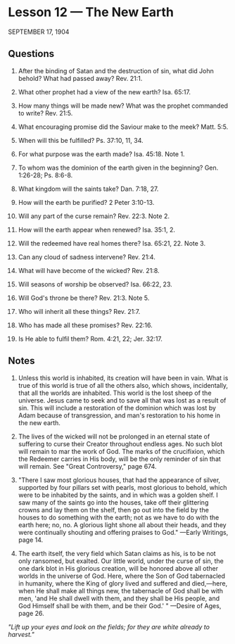 # Lesson 12 — The New Earth

SEPTEMBER 17, 1904

## Questions

1. After the binding of Satan and the destruction of sin, what did John behold? What had passed away? Rev. 21:1.

2. What other prophet had a view of the new earth? Isa. 65:17.

3. How many things will be made new? What was the prophet commanded to write? Rev. 21:5.

4. What encouraging promise did the Saviour make to the meek? Matt. 5:5.

5. When will this be fulfilled? Ps. 37:10, 11, 34.

6. For what purpose was the earth made? Isa. 45:18. Note 1.

7. To whom was the dominion of the earth given in the beginning? Gen. 1:26-28; Ps. 8:6-8.

8. What kingdom will the saints take? Dan. 7:18, 27.

9. How will the earth be purified? 2 Peter 3:10-13.

10. Will any part of the curse remain? Rev. 22:3. Note 2.

11. How will the earth appear when renewed? Isa. 35:1, 2.

12. Will the redeemed have real homes there? Isa. 65:21, 22. Note 3.

13. Can any cloud of sadness intervene? Rev. 21:4.

14. What will have become of the wicked? Rev. 21:8.

15. Will seasons of worship be observed? Isa. 66:22, 23.

16. Will God's throne be there? Rev. 21:3. Note 5.

17. Who will inherit all these things? Rev. 21:7.

18. Who has made all these promises? Rev. 22:16.

19. Is He able to fulfil them? Rom. 4:21, 22; Jer. 32:17.

## Notes

1. Unless this world is inhabited, its creation will have been in vain. What is true of this world is true of all the others also, which shows, incidentally, that all the worlds are inhabited. This world is the lost sheep of the universe. Jesus came to seek and to save all that was lost as a result of sin. This will include a restoration of the dominion which was lost by Adam because of transgression, and man's restoration to his home in the new earth.

2. The lives of the wicked will not be prolonged in an eternal state of suffering to curse their Creator throughout endless ages. No such blot will remain to mar the work of God. The marks of the crucifixion, which the Redeemer carries in His body, will be the only reminder of sin that will remain. See "Great Controversy," page 674.

3. "There I saw most glorious houses, that had the appearance of silver, supported by four pillars set with pearls, most glorious to behold, which were to be inhabited by the saints, and in which was a golden shelf. I saw many of the saints go into the houses, take off their glittering crowns and lay them on the shelf, then go out into the field by the houses to do something with the earth; not as we have to do with the earth here; no, no. A glorious light shone all about their heads, and they were continually shouting and offering praises to God." —Early Writings, page 14.

4. The earth itself, the very field which Satan claims as his, is to be not only ransomed, but exalted. Our little world, under the curse of sin, the one dark blot in His glorious creation, will be honored above all other worlds in the universe of God. Here, where the Son of God tabernacled in humanity, where the King of glory lived and suffered and died,—here, when He shall make all things new, the tabernacle of God shall be with men, 'and He shall dwell with them, and they shall be His people, and God Himself shall be with them, and be their God.' " —Desire of Ages, page 26.

*"Lift up your eyes and look on the fields; for they are white already to harvest."*